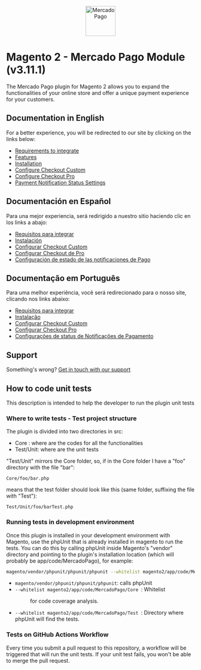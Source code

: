 <p align="center">
  <a href="https://www.mercadopago.com/">
    <img src="https://http2.mlstatic.com/ui/navigation/5.3.7/mercadopago/logo__large@2x.png" height="80" width="auto" alt="MercadoPago">
  </a>
</p>

# Magento 2 - Mercado Pago Module (v3.11.1)

The Mercado Pago plugin for Magento 2 allows you to expand the functionalities of your online store and offer a unique payment experience for your customers.

## Documentation in English

For a better experience, you will be redirected to our site by clicking on the links below:

-   [Requirements to integrate](https://www.mercadopago.com.br/developers/en/guides/plugins/official/magento-two#bookmark_requirements_to_integrate)
-   [Features](https://www.mercadopago.com.br/developers/en/guides/plugins/official/magento-two#bookmark_features)
-   [Installation](https://www.mercadopago.com.br/developers/en/guides/plugins/official/magento-two#bookmark_installation)
-   [Configure Checkout Custom](<https://www.mercadopago.com.br/developers/en/guides/plugins/official/magento-two#bookmark_credit_card_and_ticket_configuration_(custom_checkout)>)
-   [Configure Checkout Pro](https://www.mercadopago.com.br/developers/en/guides/plugins/official/magento-two#bookmark_basic_checkout_configuration)
-   [Payment Notification Status Settings](https://www.mercadopago.com.br/developers/en/guides/plugins/official/magento-two#bookmark_payment_notification_status_settings)

## Documentación en Español

Para una mejor experiencia, será redirigido a nuestro sitio haciendo clic en los links a abajo:

-   [Requisitos para integrar](https://www.mercadopago.com.br/developers/es/guides/plugins/official/magento-two#bookmark_requisitos_para_integrar)
-   [Instalación](https://www.mercadopago.com.br/developers/es/guides/plugins/official/magento-two#bookmark_instalaci%C3%B3n)
-   [Configurar Checkout Custom](<https://www.mercadopago.com.br/developers/es/guides/plugins/official/magento-two#bookmark_configuraci%C3%B3n_de_la_tarjeta_de_cr%C3%A9dito_y_tickets_(custom_checkout)>)
-   [Configurar Checkout de Pro](https://www.mercadopago.com.br/developers/es/guides/plugins/official/magento-two#bookmark_configuraci%C3%B3n_de_basic_checkout)
-   [Configuración de estado de las notificaciones de Pago](https://www.mercadopago.com.br/developers/es/guides/plugins/official/magento-two#bookmark_configuraci%C3%B3n_de_estado_de_las_notificaciones_de_pago)

## Documentação em Português

Para uma melhor experiência, você será redirecionado para o nosso site, clicando nos links abaixo:

-   [Requisitos para integrar](https://www.mercadopago.com.br/developers/pt/guides/plugins/official/magento-two#bookmark_requisitos_para_integrar)
-   [Instalação](https://www.mercadopago.com.br/developers/pt/guides/plugins/official/magento-two#bookmark_instala%C3%A7%C3%A3o)
-   [Configurar Checkout Custom](<https://www.mercadopago.com.br/developers/pt/guides/plugins/official/magento-two#bookmark_configura%C3%A7%C3%B5es_de_cart%C3%A3o_de_cr%C3%A9dito_e_boleto_(custom_checkout)>)
-   [Configurar Checkout Pro](https://www.mercadopago.com.br/developers/pt/guides/plugins/official/magento-two#bookmark_configura%C3%A7%C3%B5es_de_basic_checkout)
-   [Configurações de status de Notificações de Pagamento](https://www.mercadopago.com.br/developers/pt/guides/plugins/official/magento-two#bookmark_configura%C3%A7%C3%B5es_de_status_de_notifica%C3%A7%C3%B5es_de_pagamento)

## Support

Something's wrong? [Get in touch with our support](https://www.mercadopago.com.ar/developers/en/support)

## How to code unit tests

This description is intended to help the developer to run the plugin unit tests

### Where to write tests - Test project structure

The plugin is divided into two directories in src:

-   Core : where are the codes for all the functionalities
-   Test/Unit: where are the unit tests

"Test/Unit" mirrors the Core folder, so, if in the Core folder I have a "foo" directory with the file "bar":

```
Core/foo/bar.php
```

means that the test folder should look like this (same folder, suffixing the file with "Test"):

```
Test/Unit/foo/barTest.php
```

### Running tests in development environment

Once this plugin is installed in your development environment with Magento, use the phpUnit that is already installed in magento to run the tests.
You can do this by calling phpUnit inside Magento's "vendor" directory and pointing to the plugin's installation location (which will probably be app/code/MercadoPago), for example:

```bash
magento/vendor/phpunit/phpunit/phpunit --whitelist magento2/app/code/MercadoPago/Core magento/app/code/MercadoPago/Test
```

-   `magento/vendor/phpunit/phpunit/phpunit`: calls phpUnit
-   `--whitelist magento2/app/code/MercadoPago/Core `: Whitelist <dir> for code coverage analysis.
-   `--whitelist magento2/app/code/MercadoPago/Test `: Directory where phpUnit will find the tests.

### Tests on GitHub Actions Workflow

Every time you submit a pull request to this repository, a workflow will be triggered that will run the unit tests. If your unit test fails, you won't be able to merge the pull request.
